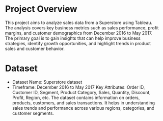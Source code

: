 # Project Overview #

This project aims to analyze sales data from a Superstore using Tableau. The analysis covers key business metrics such as sales performance, profit margins, and customer demographics from December 2016 to May 2017. The primary goal is to gain insights that can help improve business strategies, identify growth opportunities, and highlight trends in product sales and customer behavior.

# Dataset # 
- Dataset Name: Superstore dataset
- Timeframe: December 2016 to May 2017
Key Attributes:
Order ID, Customer ID, Segment, Product Category, Sales, Quantity, Discount, Profit, Region, etc.
The dataset contains information on orders, products, customers, and sales transactions. It helps in understanding sales trends and performance across various regions, categories, and customer segments.
